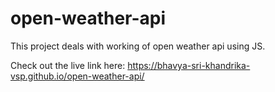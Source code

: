 # open-weather-api
This project deals with working of open weather api using JS.

Check out the live link here: https://bhavya-sri-khandrika-vsp.github.io/open-weather-api/
